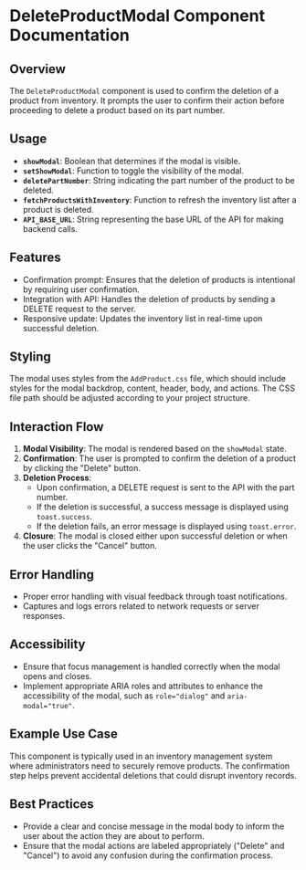 # DeleteProductModal Component Documentation

## Overview

The `DeleteProductModal` component is used to confirm the deletion of a product from inventory. It prompts the user to confirm their action before proceeding to delete a product based on its part number.

## Usage

- **`showModal`**: Boolean that determines if the modal is visible.
- **`setShowModal`**: Function to toggle the visibility of the modal.
- **`deletePartNumber`**: String indicating the part number of the product to be deleted.
- **`fetchProductsWithInventory`**: Function to refresh the inventory list after a product is deleted.
- **`API_BASE_URL`**: String representing the base URL of the API for making backend calls.

## Features

- Confirmation prompt: Ensures that the deletion of products is intentional by requiring user confirmation.
- Integration with API: Handles the deletion of products by sending a DELETE request to the server.
- Responsive update: Updates the inventory list in real-time upon successful deletion.

## Styling

The modal uses styles from the `AddProduct.css` file, which should include styles for the modal backdrop, content, header, body, and actions. The CSS file path should be adjusted according to your project structure.

## Interaction Flow

1. **Modal Visibility**: The modal is rendered based on the `showModal` state.
2. **Confirmation**: The user is prompted to confirm the deletion of a product by clicking the "Delete" button.
3. **Deletion Process**:
   - Upon confirmation, a DELETE request is sent to the API with the part number.
   - If the deletion is successful, a success message is displayed using `toast.success`.
   - If the deletion fails, an error message is displayed using `toast.error`.
4. **Closure**: The modal is closed either upon successful deletion or when the user clicks the "Cancel" button.

## Error Handling

- Proper error handling with visual feedback through toast notifications.
- Captures and logs errors related to network requests or server responses.

## Accessibility

- Ensure that focus management is handled correctly when the modal opens and closes.
- Implement appropriate ARIA roles and attributes to enhance the accessibility of the modal, such as `role="dialog"` and `aria-modal="true"`.

## Example Use Case

This component is typically used in an inventory management system where administrators need to securely remove products. The confirmation step helps prevent accidental deletions that could disrupt inventory records.

## Best Practices

- Provide a clear and concise message in the modal body to inform the user about the action they are about to perform.
- Ensure that the modal actions are labeled appropriately ("Delete" and "Cancel") to avoid any confusion during the confirmation process.

